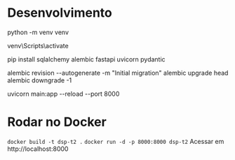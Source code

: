 # Desenvolvimento

python -m venv venv

venv\Scripts\activate

pip install sqlalchemy alembic fastapi uvicorn pydantic

alembic revision --autogenerate -m "Initial migration"
alembic upgrade head
alembic downgrade -1

uvicorn main:app --reload --port 8000

# Rodar no Docker
`docker build -t dsp-t2 .`
`docker run -d -p 8000:8000 dsp-t2`
Acessar em http://localhost:8000